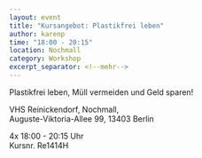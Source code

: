 ```yaml
---
layout: event
title: "Kursangebot: Plastikfrei leben"
author: karenp
time: "18:00 - 20:15"
location: Nochmall
category: Workshop
excerpt_separator: <!--mehr-->
---
```


Plastikfrei leben, Müll vermeiden und Geld sparen!<!--mehr-->

VHS Reinickendorf, Nochmall,  
Auguste-Viktoria-Allee 99, 13403 Berlin

4x 18:00 - 20:15 Uhr  
Kursnr. Re1414H
